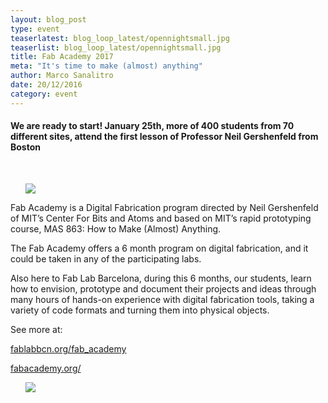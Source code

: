 ```yaml
---
layout: blog_post
type: event
teaserlatest: blog_loop_latest/opennightsmall.jpg
teaserlist: blog_loop_latest/opennightsmall.jpg
title: Fab Academy 2017 
meta: "It's time to make (almost) anything"
author: Marco Sanalitro
date: 20/12/2016
category: event
---
```



<h4><strong>We are ready to start! January 25th, more of 400 students from 70 different sites, attend the first lesson of Professor Neil Gershenfeld from Boston</strong></h4>

 <br>

<ul><img src= "http://www.fablabbcn.org/img/blog/blog_loop_latest/opennight.jpeg" align="middle"> </ul>

Fab Academy is a Digital Fabrication program directed by Neil Gershenfeld of MIT’s Center For Bits and Atoms and based on MIT’s rapid prototyping course, MAS 863: How to Make (Almost) Anything.<br>

The Fab Academy offers a 6 month program on digital fabrication, and it could be taken in any of the participating labs.<br>

Also here to Fab Lab Barcelona, during this 6 months, our students, learn how to envision, prototype and document their projects and ideas through many hours of hands-on experience with digital fabrication tools, taking a variety of code formats and turning them into physical objects.<br>

See more at:<br> 

<a href="http://fablabbcn.org/fab_academy">fablabbcn.org/fab_academy</a><br>

<a href="http://fabacademy.org/">fabacademy.org/</a><br>

<ul><img src= "http://www.fablabbcn.org/img/blog/blog_loop_latest/opennight1.jpeg" align="middle"> </ul>
